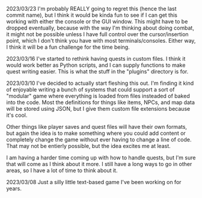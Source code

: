 2023/03/23
I'm probably REALLY going to regret this (hence the last commit name), but I think it would be kinda fun to see if I can get this working with either the console or the GUI window. This might have to be dropped eventually, because with the way I'm thinking about doing combat, it might not be possible unless I have full control over the cursor/insertion point, which I don't think you have with most terminals/consoles.
Either way, I think it will be a fun challenge for the time being.

2023/03/16
I've started to rethink having quests in custom files. I think it would work better as Python scripts, and I can supply functions to make quest writing easier. This is what the stuff in the "plugins" directory is for.

2023/03/10
I've decided to actually start fleshing this out. I'm finding it kind of enjoyable writing a bunch of systems that could support a sort of "modular" game where everything is loaded from files insteaded of baked into the code. Most the definitions for things like items, NPCs, and map data will be stored using JSON, but I give them custom file extensions because it's cool.

Other things like player saves and quest files will have their own formats, but again the idea is to make something where you could add content or completely change the game without ever having to change a line of code. That may not be entierly possible, but the idea excites me at least.

I am having a harder time coming up with how to handle quests, but I'm sure that will come as I think about it more. I still have a long ways to go in other areas, so I have a lot of time to think about it.

2023/03/08
Just a silly little text-based game I've been working on for years.